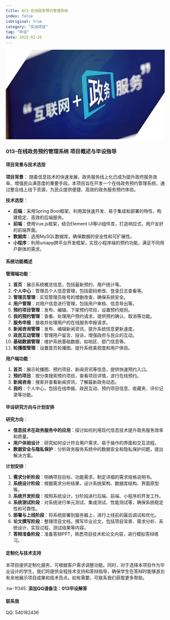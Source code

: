 ```yaml
---
title: 013-在线政务预约管理系统
index: false
isOriginal: true
category: "实战项目"
tag: "毕设"
date: 2025-02-25
---
```


![](./013.png)

### 013-在线政务预约管理系统 项目概述与毕设指导

#### 项目背景与技术选型

**项目背景**：
随着信息技术的快速发展，政务服务线上化已成为提升政府服务效率、增强民众满意度的重要手段。本项目旨在开发一个在线政务预约管理系统，通过整合线上线下资源，为民众提供便捷、高效的政务服务预约体验。

**技术选型**：
- **后端**：采用Spring Boot框架，利用其快速开发、易于集成和部署的特性，构建稳定、高效的后端服务。
- **前端**：使用Vue.js框架，结合Element UI等UI组件库，打造响应式、用户友好的前端界面。
- **数据库**：选用MySQL数据库，确保数据的安全性和可扩展性。
- **小程序**：利用uniapp跨平台开发框架，实现小程序端的预约功能，满足不同用户群体的需求。

#### 系统功能概述

**管理端功能**：
1. **首页**：展示系统概览信息，包括最新预约、用户统计等。
2. **个人中心**：管理员个人信息管理，包括密码修改、登录日志查看等。
3. **管理员管理**：实现管理员账号的增删改查，确保系统安全。
4. **用户管理**：对用户信息进行管理，包括用户审核、信息导出等。
5. **预约项目管理**：发布、编辑、下架预约项目，设置预约规则。
6. **我的预约管理**：查看、处理用户预约请求，提供预约确认、取消等功能。
7. **服务申报**：接收并处理用户的在线服务申报请求。
8. **新闻咨询管理**：发布、编辑新闻资讯，提升系统信息更新速度。
9. **政民互动管理**：管理用户留言、投诉，增强政府与民众的互动。
10. **基础数据管理**：维护系统基础数据，如地区、部门信息等。
11. **轮播图管理**：设置首页轮播图，提升系统美观度和用户体验。

**用户端功能**：
1. **首页**：展示轮播图、预约项目、新闻资讯等信息，提供快速预约入口。
2. **预约项目**：按分类搜索预约项目，查看项目详情，进行在线预约。
3. **新闻咨询**：搜索并查看新闻资讯，了解最新政务动态。
4. **我的**：个人中心，包括在线申报、政民互动、预约项目信息、收藏夹、评价记录等功能。

#### 毕设研究方向与计划安排

**研究方向**：
- **信息技术在政务服务中的应用**：探讨如何利用现代信息技术提升政务服务效率和质量。
- **用户体验设计**：研究如何设计符合用户需求、易于操作的界面和交互流程。
- **数据安全与隐私保护**：分析政务服务系统中的数据安全和隐私保护问题，提出解决方案。

**计划安排**：
1. **需求分析阶段**：明确项目目标、功能需求，制定详细的需求规格说明书。
2. **系统设计阶段**：根据需求分析结果，设计系统架构、数据库结构、界面原型等。
3. **系统开发阶段**：按照系统设计，分阶段进行后端、前端、小程序的开发工作。
4. **系统测试阶段**：对系统进行单元测试、集成测试、性能测试等，确保系统稳定性和可靠性。
5. **部署与上线阶段**：将系统部署到服务器上，进行上线前的最后调试和优化。
6. **论文撰写阶段**：整理项目文档，撰写毕业论文，包括项目背景、需求分析、系统设计、实现过程、测试结果等内容。
7. **答辩准备阶段**：准备答辩PPT，熟悉项目技术和论文内容，进行模拟答辩练习。

#### 定制化与技术支持

本项目提供定制化服务，可根据客户需求调整功能。同时，对于选择本项目作为毕业设计的学生，我们将提供全程技术支持和答辩指导，确保学生在答辩时能够游刃有余地展示项目成果和技术亮点。如有需要，可联系我们获取更多帮助。

:tw-1f345: **添加QQ请备注：013毕设解答**

#### 联系我
QQ: 540182436
